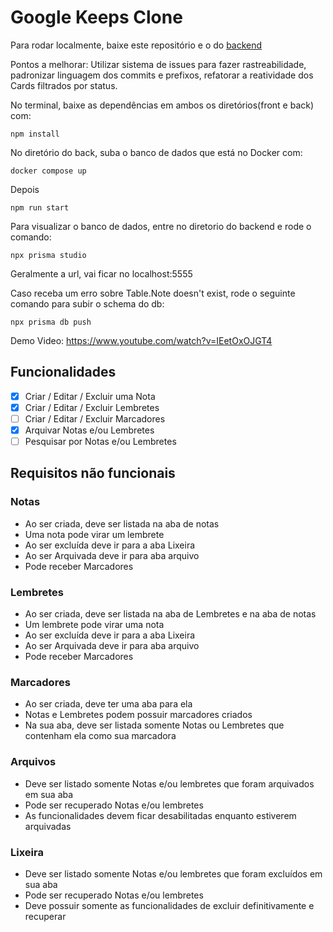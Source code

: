 # Google Keeps Clone


Para rodar localmente, baixe este repositório e o do [backend](https://github.com/MattSilverio/google-keeps-clone-be)

Pontos a melhorar: Utilizar sistema de issues para fazer rastreabilidade, padronizar linguagem dos commits e prefixos, refatorar a reatividade dos Cards filtrados por status.

No terminal, baixe as dependências em ambos os diretórios(front e back) com:

```
npm install
```

No diretório do back, suba o banco de dados que está no Docker com:

```
docker compose up
```

Depois 
```
npm run start
```

Para visualizar o banco de dados, entre no diretorio do backend e rode o comando:
```
npx prisma studio
```
Geralmente a url, vai ficar no localhost:5555


Caso receba um erro sobre Table.Note doesn't exist, rode o seguinte comando para subir o schema do db:
```
npx prisma db push
```

Demo Video: https://www.youtube.com/watch?v=IEetOxOJGT4

## Funcionalidades
- [X] Criar / Editar / Excluir uma Nota
- [X] Criar / Editar / Excluir Lembretes
- [ ] Criar / Editar / Excluir Marcadores
- [X] Arquivar Notas e/ou Lembretes
- [ ] Pesquisar por Notas e/ou Lembretes

## Requisitos não funcionais
### Notas
- Ao ser criada, deve ser listada na aba de notas
- Uma nota pode virar um lembrete
- Ao ser excluída deve ir para a aba Lixeira
- Ao ser Arquivada deve ir para aba arquivo
- Pode receber Marcadores

### Lembretes
- Ao ser criada, deve ser listada na aba de Lembretes e na aba de notas 
- Um lembrete pode virar uma nota
- Ao ser excluída deve ir para a aba Lixeira
- Ao ser Arquivada deve ir para aba arquivo
- Pode receber Marcadores

### Marcadores
- Ao ser criada, deve ter uma aba para ela
- Notas e Lembretes podem possuir marcadores criados
- Na sua aba, deve ser listada somente Notas ou Lembretes que contenham ela como sua marcadora 

### Arquivos
- Deve ser listado somente Notas e/ou lembretes que foram arquivados em sua aba
- Pode ser recuperado Notas e/ou lembretes
- As funcionalidades devem ficar desabilitadas enquanto estiverem arquivadas

### Lixeira
- Deve ser listado somente Notas e/ou lembretes que foram excluídos em sua aba
- Pode ser recuperado Notas e/ou lembretes
- Deve possuir somente as funcionalidades de excluir definitivamente e recuperar
